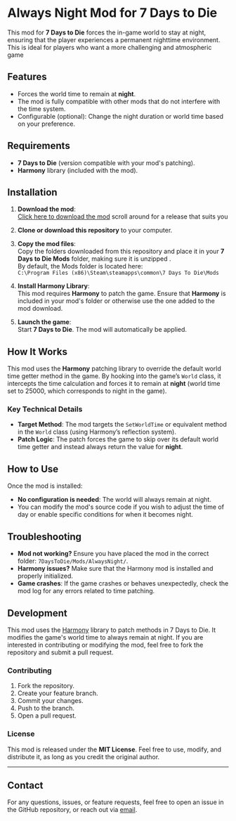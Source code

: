 # Always Night Mod for 7 Days to Die

This mod for **7 Days to Die** forces the in-game world to stay at night, ensuring that the player experiences a permanent nighttime environment. This is ideal for players who want a more challenging and atmospheric game

## Features

- Forces the world time to remain at **night**.
- The mod is fully compatible with other mods that do not interfere with the time system.
- Configurable (optional): Change the night duration or world time based on your preference.

## Requirements

- **7 Days to Die** (version compatible with your mod's patching).
- **Harmony** library (included with the mod).

## Installation

1. **Download the mod**:  
   [Click here to download the mod]([#](https://github.com/MoreKronos/Always-Night-7d2d-Mod/releases)) scroll around for a release that suits you

2. **Clone or download this repository** to your computer.

3. **Copy the mod files**:  
   Copy the folders downloaded from this repository and place it in your **7 Days to Die Mods** folder, making sure it is unzipped .  
   By default, the Mods folder is located here:  
   `C:\Program Files (x86)\Steam\steamapps\common\7 Days To Die\Mods`

4. **Install Harmony Library**:  
   This mod requires **Harmony** to patch the game. Ensure that **Harmony** is included in your mod's folder or otherwise use the one added to the mod download.

5. **Launch the game**:  
   Start **7 Days to Die**. The mod will automatically be applied.

## How It Works

This mod uses the **Harmony** patching library to override the default world time getter method in the game. By hooking into the game’s `World` class, it intercepts the time calculation and forces it to remain at **night** (world time set to 25000, which corresponds to night in the game).

### Key Technical Details

- **Target Method**: The mod targets the `SetWorldTime` or equivalent method in the `World` class (using Harmony’s reflection system).
- **Patch Logic**: The patch forces the game to skip over its default world time getter and instead always return the value for **night**.

## How to Use

Once the mod is installed:
- **No configuration is needed**: The world will always remain at night.
- You can modify the mod's source code if you wish to adjust the time of day or enable specific conditions for when it becomes night.

## Troubleshooting

- **Mod not working?** Ensure you have placed the mod in the correct folder: `7DaysToDie/Mods/AlwaysNight/`.
- **Harmony issues?** Make sure that the Harmony mod is installed and properly initialized.
- **Game crashes**: If the game crashes or behaves unexpectedly, check the mod log for any errors related to time patching.

## Development

This mod uses the [Harmony](https://github.com/pardeike/Harmony) library to patch methods in 7 Days to Die. It modifies the game's world time to always remain at night. If you are interested in contributing or modifying the mod, feel free to fork the repository and submit a pull request.

### Contributing

1. Fork the repository.
2. Create your feature branch.
3. Commit your changes.
4. Push to the branch.
5. Open a pull request.

### License

This mod is released under the **MIT License**. Feel free to use, modify, and distribute it, as long as you credit the original author.

---

## Contact

For any questions, issues, or feature requests, feel free to open an issue in the GitHub repository, or reach out via [email](mailto:your-email@example.com).


